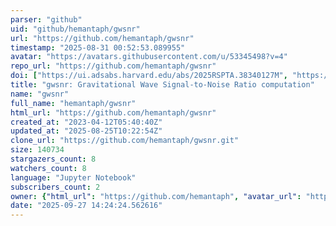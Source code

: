 ```yaml
---
parser: "github"
uid: "github/hemantaph/gwsnr"
url: "https://github.com/hemantaph/gwsnr"
timestamp: "2025-08-31 00:52:53.089955"
avatar: "https://avatars.githubusercontent.com/u/53345498?v=4"
repo_url: "https://github.com/hemantaph/gwsnr"
doi: ["https://ui.adsabs.harvard.edu/abs/2025RSPTA.38340127M", "https://ui.adsabs.harvard.edu/abs/2024arXiv241209888P", "https://ui.adsabs.harvard.edu/abs/2025ascl.soft08011P/abstract"]
title: "gwsnr: Gravitational Wave Signal-to-Noise Ratio computation"
name: "gwsnr"
full_name: "hemantaph/gwsnr"
html_url: "https://github.com/hemantaph/gwsnr"
created_at: "2023-04-12T05:40:40Z"
updated_at: "2025-08-25T10:22:54Z"
clone_url: "https://github.com/hemantaph/gwsnr.git"
size: 140734
stargazers_count: 8
watchers_count: 8
language: "Jupyter Notebook"
subscribers_count: 2
owner: {"html_url": "https://github.com/hemantaph", "avatar_url": "https://avatars.githubusercontent.com/u/53345498?v=4", "login": "hemantaph", "type": "User"}
date: "2025-09-27 14:24:24.562616"
---
```

